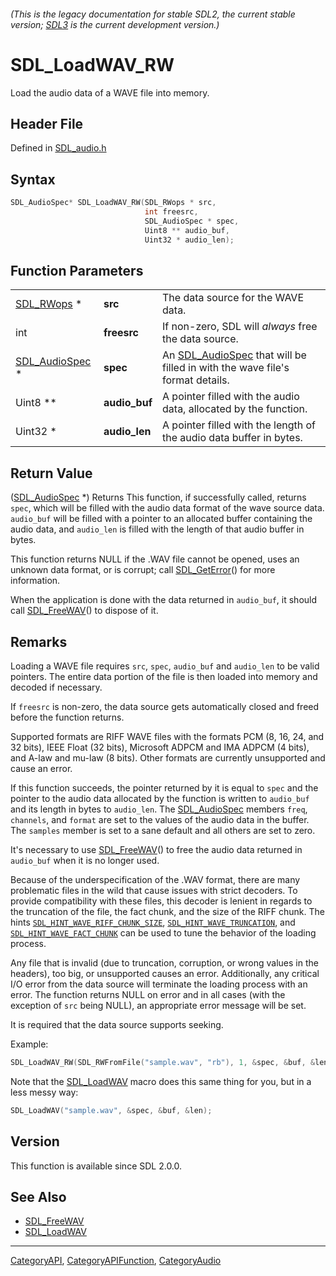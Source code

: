 ###### (This is the legacy documentation for stable SDL2, the current stable version; [SDL3](https://wiki.libsdl.org/SDL3/) is the current development version.)
# SDL_LoadWAV_RW

Load the audio data of a WAVE file into memory.

## Header File

Defined in [SDL_audio.h](https://github.com/libsdl-org/SDL/blob/SDL2/include/SDL_audio.h)

## Syntax

```c
SDL_AudioSpec* SDL_LoadWAV_RW(SDL_RWops * src,
                              int freesrc,
                              SDL_AudioSpec * spec,
                              Uint8 ** audio_buf,
                              Uint32 * audio_len);
```

## Function Parameters

|                                  |               |                                                                                               |
| -------------------------------- | ------------- | --------------------------------------------------------------------------------------------- |
| [SDL_RWops](SDL_RWops) *         | **src**       | The data source for the WAVE data.                                                            |
| int                              | **freesrc**   | If non-zero, SDL will _always_ free the data source.                                          |
| [SDL_AudioSpec](SDL_AudioSpec) * | **spec**      | An [SDL_AudioSpec](SDL_AudioSpec) that will be filled in with the wave file's format details. |
| Uint8 **                         | **audio_buf** | A pointer filled with the audio data, allocated by the function.                              |
| Uint32 *                         | **audio_len** | A pointer filled with the length of the audio data buffer in bytes.                           |

## Return Value

([SDL_AudioSpec](SDL_AudioSpec) *) Returns This function, if successfully
called, returns `spec`, which will be filled with the audio data format of
the wave source data. `audio_buf` will be filled with a pointer to an
allocated buffer containing the audio data, and `audio_len` is filled with
the length of that audio buffer in bytes.

This function returns NULL if the .WAV file cannot be opened, uses an
unknown data format, or is corrupt; call [SDL_GetError](SDL_GetError)() for
more information.

When the application is done with the data returned in `audio_buf`, it
should call [SDL_FreeWAV](SDL_FreeWAV)() to dispose of it.

## Remarks

Loading a WAVE file requires `src`, `spec`, `audio_buf` and `audio_len` to
be valid pointers. The entire data portion of the file is then loaded into
memory and decoded if necessary.

If `freesrc` is non-zero, the data source gets automatically closed and
freed before the function returns.

Supported formats are RIFF WAVE files with the formats PCM (8, 16, 24, and
32 bits), IEEE Float (32 bits), Microsoft ADPCM and IMA ADPCM (4 bits), and
A-law and mu-law (8 bits). Other formats are currently unsupported and
cause an error.

If this function succeeds, the pointer returned by it is equal to `spec`
and the pointer to the audio data allocated by the function is written to
`audio_buf` and its length in bytes to `audio_len`. The
[SDL_AudioSpec](SDL_AudioSpec) members `freq`, `channels`, and `format` are
set to the values of the audio data in the buffer. The `samples` member is
set to a sane default and all others are set to zero.

It's necessary to use [SDL_FreeWAV](SDL_FreeWAV)() to free the audio data
returned in `audio_buf` when it is no longer used.

Because of the underspecification of the .WAV format, there are many
problematic files in the wild that cause issues with strict decoders. To
provide compatibility with these files, this decoder is lenient in regards
to the truncation of the file, the fact chunk, and the size of the RIFF
chunk. The hints
[`SDL_HINT_WAVE_RIFF_CHUNK_SIZE`](SDL_HINT_WAVE_RIFF_CHUNK_SIZE),
[`SDL_HINT_WAVE_TRUNCATION`](SDL_HINT_WAVE_TRUNCATION), and
[`SDL_HINT_WAVE_FACT_CHUNK`](SDL_HINT_WAVE_FACT_CHUNK) can be used to tune
the behavior of the loading process.

Any file that is invalid (due to truncation, corruption, or wrong values in
the headers), too big, or unsupported causes an error. Additionally, any
critical I/O error from the data source will terminate the loading process
with an error. The function returns NULL on error and in all cases (with
the exception of `src` being NULL), an appropriate error message will be
set.

It is required that the data source supports seeking.

Example:

```c
SDL_LoadWAV_RW(SDL_RWFromFile("sample.wav", "rb"), 1, &spec, &buf, &len);
```

Note that the [SDL_LoadWAV](SDL_LoadWAV) macro does this same thing for
you, but in a less messy way:

```c
SDL_LoadWAV("sample.wav", &spec, &buf, &len);
```

## Version

This function is available since SDL 2.0.0.

## See Also

- [SDL_FreeWAV](SDL_FreeWAV)
- [SDL_LoadWAV](SDL_LoadWAV)

----
[CategoryAPI](CategoryAPI), [CategoryAPIFunction](CategoryAPIFunction), [CategoryAudio](CategoryAudio)

